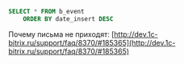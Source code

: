 ```sql
SELECT * FROM b_event
    ORDER BY date_insert DESC
```

Почему письма не приходят:
[http://dev.1c-bitrix.ru/support/faq/8370/#185365](http://dev.1c-bitrix.ru/support/faq/8370/#185365)
